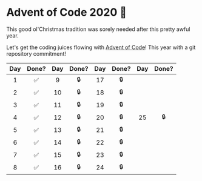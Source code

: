 # Advent of Code 2020 🎄
This good ol'Christmas tradition was sorely needed after this pretty awful year. 

Let's get the coding juices flowing with [Advent of Code](https://adventofcode.com)! This year with a git repository commitment!

| Day | Done? | Day | Done? | Day | Done? | Day | Done? |
|:---:|:-----:|:---:|:-----:|:---:|:-----:|:---:|:-----:|
|  1  |   ✅  |  9  |   🔒  |  17  |   🔒  |     |       |
|  2  |   ✅  | 10  |   🔒  |  18  |   🔒  |     |       |
|  3  |   ✅  | 11  |   🔒  |  19  |   🔒  |     |       |
|  4  |   ✅  | 12  |   🔒  |  20  |   🔒  |  25 |  🔒   |
|  5  |   ✅  | 13  |   🔒  |  21  |   🔒  |     |       |
|  6  |   ✅  | 14  |   🔒  |  22  |   🔒  |     |       |
|  7  |   ✅  | 15  |   🔒  |  23  |   🔒  |     |       |
|  8  |   ✅  | 16  |   🔒  |  24  |   🔒  |     |       |
